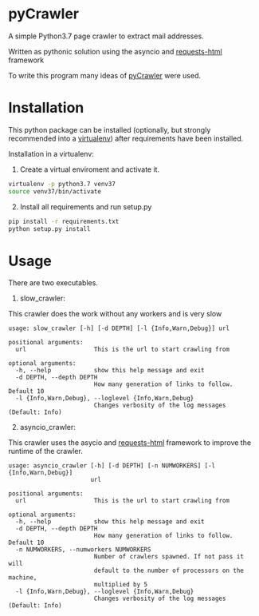 # pyCrawler
A simple Python3.7 page crawler to extract mail addresses.

Written as pythonic solution using the asyncio and
<a href="https://github.com/psf/requests-html">requests-html</a> framework

To write this program many ideas of <a href="https://github.com/gandie/pyCrawler">pyCrawler</a>
were used.

# Installation
This python package can be installed (optionally, but strongly recommended into a <a href="http://docs.python-guide.org/en/latest/dev/virtualenvs/#lower-level-virtualenv">virtualenv</a>)
after requirements have been installed.

Installation in a virtualenv:
1. Create a virtual enviroment and activate it.
```bash
virtualenv -p python3.7 venv37
source venv37/bin/activate
```
2. Install all requirements and run setup.py
```bash
pip install -r requirements.txt
python setup.py install
```

# Usage
There are two executables.
1. slow_crawler:

This crawler does the work without any workers and is very slow

```
usage: slow_crawler [-h] [-d DEPTH] [-l {Info,Warn,Debug}] url

positional arguments:
  url                   This is the url to start crawling from

optional arguments:
  -h, --help            show this help message and exit
  -d DEPTH, --depth DEPTH
                        How many generation of links to follow. Default 10
  -l {Info,Warn,Debug}, --loglevel {Info,Warn,Debug}
                        Changes verbosity of the log messages (Default: Info)

```
2. asyncio_crawler:

This crawler uses the asycio and <a href="https://github.com/psf/requests-html">requests-html</a>
framework to improve the runtime of the crawler.

```
usage: asyncio_crawler [-h] [-d DEPTH] [-n NUMWORKERS] [-l {Info,Warn,Debug}]
                       url

positional arguments:
  url                   This is the url to start crawling from

optional arguments:
  -h, --help            show this help message and exit
  -d DEPTH, --depth DEPTH
                        How many generation of links to follow. Default 10
  -n NUMWORKERS, --numworkers NUMWORKERS
                        Number of crawlers spawned. If not pass it will
                        default to the number of processors on the machine,
                        multiplied by 5
  -l {Info,Warn,Debug}, --loglevel {Info,Warn,Debug}
                        Changes verbosity of the log messages (Default: Info)


```
